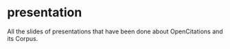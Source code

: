 # presentation
All the slides of presentations that have been done about OpenCitations and its Corpus.
